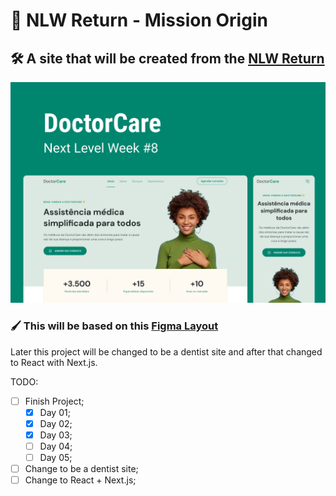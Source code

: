 # 🚀 NLW Return - Mission Origin

## 🛠 A site that will be created from the [NLW Return](https://nextlevelweek.com/)

![Imagem demonstrando o final do projeto](/.github/display.png)

### 🖌 This will be based on this [Figma Layout](https://www.figma.com/community/file/1102912263666619803/DoctorCare)

Later this project will be changed to be a dentist site and after that changed to React with Next.js.

TODO:

- [ ] Finish Project;
  - [x] Day 01;
  - [x] Day 02;
  - [x] Day 03;
  - [ ] Day 04;
  - [ ] Day 05;
- [ ] Change to be a dentist site;
- [ ] Change to React + Next.js;
